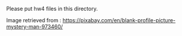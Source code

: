 Please put hw4 files in this directory.

Image retrieved from : 
https://pixabay.com/en/blank-profile-picture-mystery-man-973460/